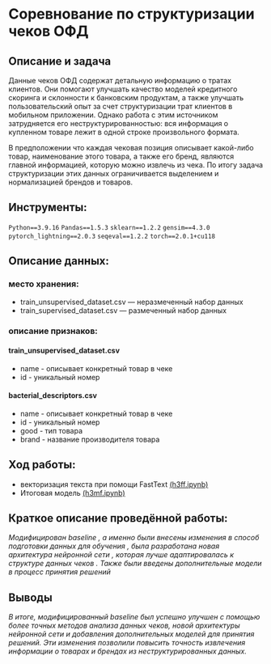 # Соревнование по структуризации чеков ОФД

## Описание и задача

Данные чеков ОФД содержат детальную информацию о тратах клиентов. Они помогают улучшать качество моделей кредитного скоринга и склонности к банковским продуктам, а также улучшать пользовательский опыт за счет структуризации трат клиентов в мобильном приложении. Однако работа с этим источником затрудняется его неструктурированностью: вся информация о купленном товаре лежит в одной строке произвольного формата.

В предположении что каждая чековая позиция описывает какой-либо товар, наименование этого товара, а также его бренд, являются главной информацией, которую можно извлечь из чека. По итогу задача структуризации этих данных ограничивается выделением и нормализацией брендов и товаров.

## Инструменты:

`Python==3.9.16`
`Pandas==1.5.3`
`sklearn==1.2.2`
`gensim==4.3.0`
`pytorch_lightning==2.0.3`
`seqeval==1.2.2`
`torch==2.0.1+cu118`

## Описание данных:

### место хранения:

- train_unsupervised_dataset.csv — неразмеченный набор данных
- train_supervised_dataset.csv — размеченный набор данных

### описание признаков:

#### train_unsupervised_dataset.csv
- name - описывает конкретный товар в чеке 
- id - уникальный номер

#### bacterial_descriptors.csv
- name - описывает конкретный товар в чеке 
- id - уникальный номер
- good - тип товара
- brand - название производителя товара

## Ход работы:
- векторизация текста при помощи FastText <a href='https://nbviewer.org/github/verydirtyhands/nlp_ofd/blob/main/h3ff.ipynb'>(h3ff.ipynb)</a>
- Итоговая модель <a href='https://nbviewer.org/github/verydirtyhands/nlp_ofd/blob/main/h3mf.ipynb'>(h3mf.ipynb)</a>

## Краткое описание проведённой работы:
<i> 
Модифицирован baseline , а именно были внесены изменения в способ подготовки данных для обучения , была разработана новая архитектура нейронной сети , которая лучше адаптировалась к структуре данных чеков . Также были введены дополнительные модели  в процесс принятия решений </i>

## Выводы
<i>В итоге, модифицированный baseline был успешно улучшен с помощью более точных методов анализа данных чеков, новой архитектуры нейронной сети и добавления дополнительных моделей для принятия решений. Эти изменения позволили повысить точность извлечения информации о товарах и брендах из неструктурированных данных.</i>

